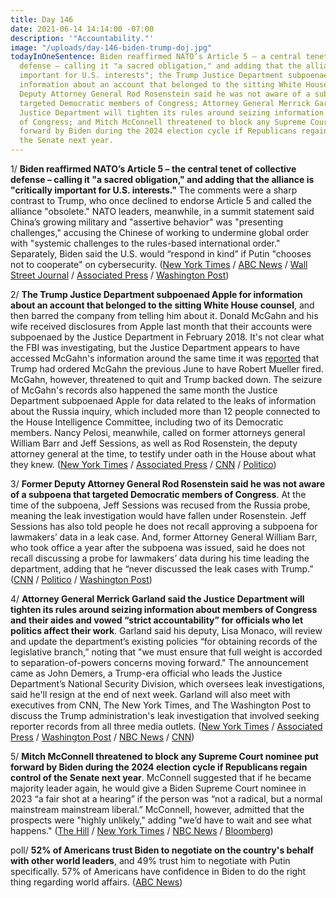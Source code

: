 ```yaml
---
title: Day 146
date: 2021-06-14 14:14:00 -07:00
description: '"Accountability."'
image: "/uploads/day-146-biden-trump-doj.jpg"
todayInOneSentence: Biden reaffirmed NATO’s Article 5 – a central tenet of collective
  defense – calling it "a sacred obligation," and adding that the alliance is "critically
  important for U.S. interests"; the Trump Justice Department subpoenaed Apple for
  information about an account that belonged to the sitting White House counsel; former
  Deputy Attorney General Rod Rosenstein said he was not aware of a subpoena that
  targeted Democratic members of Congress; Attorney General Merrick Garland said the
  Justice Department will tighten its rules around seizing information about members
  of Congress; and Mitch McConnell threatened to block any Supreme Court nominee put
  forward by Biden during the 2024 election cycle if Republicans regain control of
  the Senate next year.
---
```


1/ **Biden reaffirmed NATO’s Article 5 – the central tenet of collective defense – calling it "a sacred obligation," and adding that the alliance is "critically important for U.S. interests."** The comments were a sharp contrast to Trump, who once declined to endorse Article 5 and called the alliance "obsolete." NATO leaders, meanwhile, in a summit statement said China’s growing military and "assertive behavior" was "presenting challenges," accusing the Chinese of working to undermine global order with "systemic challenges to the rules-based international order." Separately, Biden said the U.S. would “respond in kind” if Putin "chooses not to cooperate" on cybersecurity. ([New York Times](https://www.nytimes.com/live/2021/06/14/world/nato-summit/biden-calls-the-alliance-critically-important-for-us-interests-a-sharp-contrast-to-trump) / [ABC News](https://abcnews.go.com/Politics/biden-calls-natos-common-defense-pact-sacred-obligation/story?id=78265937) / [Wall Street Journal](https://www.wsj.com/articles/biden-to-emphasize-u-s-commitment-to-nato-at-summit-11623667923?mod=hp_lead_pos6) / [Associated Press](https://apnews.com/article/government-and-politics-donald-trump-joe-biden-china-russia-962ddadf219a8ff0412d662163a33d81) / [Washington Post](https://www.washingtonpost.com/politics/2021/06/14/joe-biden-live-updates/#link-OVQSOZXLHRFZ3O5YRCA5WJTULQ))

2/ **The Trump Justice Department subpoenaed Apple for information about an account that belonged to the sitting White House counsel**, and then barred the company from telling him about it. Donald McGahn and his wife received disclosures from Apple last month that their accounts were subpoenaed by the Justice Department in February 2018. It's not clear what the FBI was investigating, but the Justice Department appears to have accessed McGahn's information around the same time it was [reported](https://whatthefuckjusthappenedtoday.com/2018/01/26/day-372/#1-trump-tried-to-fire-robert-mueller) that Trump had ordered McGahn the previous June to have Robert Mueller fired. McGahn, however, threatened to quit and Trump backed down. The seizure of McGahn's records also happened the same month the Justice Department subpoenaed Apple for data related to the leaks of information about the Russia inquiry, which included more than 12 people connected to the House Intelligence Committee, including two of its Democratic members. Nancy Pelosi, meanwhile, called on former attorneys general William Barr and Jeff Sessions, as well as Rod Rosenstein, the deputy attorney general at the time, to testify under oath in the House about what they knew. ([New York Times](https://www.nytimes.com/2021/06/13/us/politics/justice-department-apple-donald-mcgahn.html) / [Associated Press](https://apnews.com/article/don-mcgahn-subpoena-trump-apple-russia-probe-leaks-justice-1252749aa9ad526cc01d633949bd9b5a) / [CNN](https://www.cnn.com/2021/06/13/politics/don-mcgahn-justice-department-apple-account-records/index.html) / [Politico](https://www.politico.com/news/2021/06/14/john-demers-step-down-probe-494320))

3/ **Former Deputy Attorney General Rod Rosenstein said he was not aware of a subpoena that targeted Democratic members of Congress**. At the time of the subpoena, Jeff Sessions was recused from the Russia probe, meaning the leak investigation would have fallen under Rosenstein. Jeff Sessions has also told people he does not recall approving a subpoena for lawmakers’ data in a leak case. And, former Attorney General William Barr, who took office a year after the subpoena was issued, said he does not recall discussing a probe for lawmakers’ data during his time leading the department, adding that he “never discussed the leak cases with Trump.” ([CNN](https://www.cnn.com/2021/06/12/politics/rod-rosenstein-democratic-lawmakers-apple-subpoena/index.html) / [Politico](https://www.politico.com/news/2021/06/11/barr-distances-democratic-subpoenas-493491) / [Washington Post](https://www.washingtonpost.com/powerpost/trump-justice-department-democrats-congress/2021/06/11/7c2b1aa8-cace-11eb-a11b-6c6191ccd599_story.html#click=https://t.co/RSI0K708Zg))

4/ **Attorney General Merrick Garland said the Justice Department will tighten its rules around seizing information about members of Congress and their aides and vowed “strict accountability” for officials who let politics affect their work**. Garland said his deputy, Lisa Monaco, will review and update the department’s existing policies “for obtaining records of the legislative branch,” noting that "we must ensure that full weight is accorded to separation-of-powers concerns moving forward." The announcement came as John Demers, a Trump-era official who leads the Justice Department’s National Security Division, which oversees leak investigations, said he'll resign at the end of next week. Garland will also meet with executives from CNN, The New York Times, and The Washington Post to discuss the Trump administration's leak investigation that involved seeking reporter records from all three media outlets. ([New York Times](https://www.nytimes.com/2021/06/14/us/politics/garland-reporter-records-leak-investigation.html) / [Associated Press](https://apnews.com/article/justice-official-demers-resigning-secretly-seized-records-e9fd00c31fc53f827a8921f551b4008e) / [Washington Post](https://www.washingtonpost.com/national-security/garland-justice-congress-leaks/2021/06/14/bc5e02a8-cd1b-11eb-8014-2f3926ca24d9_story.html) / [NBC News](https://www.nbcnews.com/politics/justice-department/top-doj-national-security-official-resigns-amid-fallout-over-seizure-n1270723) / [CNN](https://www.cnn.com/2021/06/13/media/merrick-garland-trump-doj-media-probe/))

5/ **Mitch McConnell threatened to block any Supreme Court nominee put forward by Biden during the 2024 election cycle if Republicans regain control of the Senate next year**. McConnell suggested that if he became majority leader again, he would give a Biden Supreme Court nominee in 2023 “a fair shot at a hearing” if the person was “not a radical, but a normal mainstream mainstream liberal.” McConnell, however, admitted that the prospects were "highly unlikely," adding "we’d have to wait and see what happens." ([The Hill](https://thehill.com/homenews/senate/558268-mcconnell-signals-gop-would-block-biden-supreme-court-pick-in-24) / [New York Times](https://www.nytimes.com/2021/06/14/us/politics/mcconnell-biden-supreme-court.html) / [NBC News](https://www.nbcnews.com/politics/congress/mcconnell-says-highly-unlikely-he-d-let-biden-fill-scotus-n1270736) / [Bloomberg](https://www.bloomberg.com/news/articles/2021-06-14/mcconnell-suggests-he-d-block-a-2024-biden-supreme-court-pick?srnd=politics-vp))

poll/ **52% of Americans trust Biden to negotiate on the country's behalf with other world leaders**, and 49% trust him to negotiate with Putin specifically. 57% of Americans have confidence in Biden to do the right thing regarding world affairs. ([ABC News](https://abcnews.go.com/Politics/majority-americans-trust-joe-biden-negotiate-us-behalf/story?id=78244881))